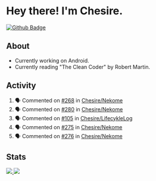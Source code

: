 # Hey there! I'm Chesire.

[![Github Badge](https://img.shields.io/badge/-Github-000?style=flat-square&logo=Github&logoColor=white&link=https://github.com/chesire)](https://github.com/chesire)

## About
<!-- Uses https://github.com/Chesire/natemoo-re -->
* Currently working on Android.
* Currently reading "The Clean Coder" by Robert Martin.
<!--
* Currently listening to: 
<a href="https://natemoo-re-iirbxe7wf.vercel.app/now-playing?open">
    <img src="https://natemoo-re-iirbxe7wf.vercel.app/now-playing" width="256" height="64" alt="Now Playing">
</a>  
-->

## Activity
<!-- Uses https://github.com/jamesgeorge007/github-activity-readme -->
<!--START_SECTION:activity-->
1. 🗣 Commented on [#268](https://github.com//Chesire/Nekome/issues/268) in [Chesire/Nekome](https://github.com//Chesire/Nekome)
2. 🗣 Commented on [#280](https://github.com//Chesire/Nekome/issues/280) in [Chesire/Nekome](https://github.com//Chesire/Nekome)
3. 🗣 Commented on [#105](https://github.com//Chesire/LifecykleLog/issues/105) in [Chesire/LifecykleLog](https://github.com//Chesire/LifecykleLog)
4. 🗣 Commented on [#275](https://github.com//Chesire/Nekome/issues/275) in [Chesire/Nekome](https://github.com//Chesire/Nekome)
5. 🗣 Commented on [#276](https://github.com//Chesire/Nekome/issues/276) in [Chesire/Nekome](https://github.com//Chesire/Nekome)
<!--END_SECTION:activity-->

## Stats
<a href="https://github-readme-stats.vercel.app/api/top-langs/?username=chesire&theme=tokyonight">
    <img src="https://github-readme-stats.vercel.app/api/top-langs/?username=chesire&layout=compact&theme=tokyonight" >
</a>
<a href="https://github-readme-stats.vercel.app/api?username=chesire&show_icons=true&theme=tokyonight">
    <img src="https://github-readme-stats.vercel.app/api?username=chesire&show_icons=true&theme=tokyonight" >
</a>  
